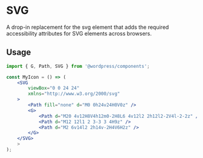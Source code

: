 # SVG

A drop-in replacement for the svg element that adds the required accessibility attributes for SVG elements across browsers.

## Usage

```jsx
import { G, Path, SVG } from '@wordpress/components';

const MyIcon = () => (
	<SVG
		viewBox="0 0 24 24"
		xmlns="http://www.w3.org/2000/svg"
	>
		<Path fill="none" d="M0 0h24v24H0V0z" />
		<G>
			<Path d="M20 4v12H8V4h12m0-2H8L6 4v12l2 2h12l2-2V4l-2-2z" />
			<Path d="M12 12l1 2 3-3 3 4H9z" />
			<Path d="M2 6v14l2 2h14v-2H4V6H2z" />
		</G>
	</SVG>
	>
);
```
